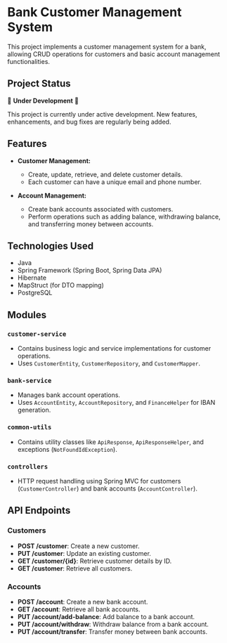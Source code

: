 # Bank Customer Management System

This project implements a customer management system for a bank, allowing CRUD operations for customers and basic account management functionalities.

## Project Status

🚧 **Under Development** 🚧

This project is currently under active development. New features, enhancements, and bug fixes are regularly being added.

## Features

- **Customer Management:**
    - Create, update, retrieve, and delete customer details.
    - Each customer can have a unique email and phone number.

- **Account Management:**
    - Create bank accounts associated with customers.
    - Perform operations such as adding balance, withdrawing balance, and transferring money between accounts.

## Technologies Used

- Java
- Spring Framework (Spring Boot, Spring Data JPA)
- Hibernate
- MapStruct (for DTO mapping)
- PostgreSQL

## Modules

### `customer-service`

- Contains business logic and service implementations for customer operations.
- Uses `CustomerEntity`, `CustomerRepository`, and `CustomerMapper`.

### `bank-service`

- Manages bank account operations.
- Uses `AccountEntity`, `AccountRepository`, and `FinanceHelper` for IBAN generation.

### `common-utils`

- Contains utility classes like `ApiResponse`, `ApiResponseHelper`, and exceptions (`NotFoundIdException`).

### `controllers`

- HTTP request handling using Spring MVC for customers (`CustomerController`) and bank accounts (`AccountController`).

## API Endpoints

### Customers

- **POST /customer**: Create a new customer.
- **PUT /customer**: Update an existing customer.
- **GET /customer/{id}**: Retrieve customer details by ID.
- **GET /customer**: Retrieve all customers.

### Accounts

- **POST /account**: Create a new bank account.
- **GET /account**: Retrieve all bank accounts.
- **PUT /account/add-balance**: Add balance to a bank account.
- **PUT /account/withdraw**: Withdraw balance from a bank account.
- **PUT /account/transfer**: Transfer money between bank accounts.


